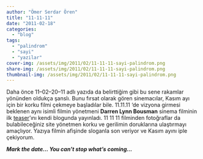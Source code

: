 ```yaml
---
author: "Ömer Serdar Ören"
title: "11-11-11"
date: "2011-02-18"
categories: 
  - "blog"
tags: 
  - "palindrom"
  - "sayi"
  - "yazilar"
cover-img: /assets/img/2011/02/11-11-11-sayi-palindrom.png
share-img: /assets/img/2011/02/11-11-11-sayi-palindrom.png
thumbnail-img: /assets/img/2011/02/11-11-11-sayi-palindrom.png
---
```



Daha önce 11–02–20–11 adlı yazıda da belirttiğim gibi bu sene rakamlar yönünden oldukça şanslı. Bunu fırsat olarak gören sinemacılar, Kasım ayı için bir korku filmi çekmeye başladılar bile. 11.11.11 ‘de vizyona girmesi beklenen aynı isimli filmin yönetmeni **Darren Lynn Bousman** sinema filminin ilk [teaser](http://www.darrenlynnbousman.com/11-11-11-teaser/)’ını kendi blogunda yayınladı. 11 11 11 filminden fotoğraflar da bulabileceğiniz site yönetmen korku ve gerilimin doruklarına ulaştırmayı amaçlıyor. Yazıya filmin afişinde sloganla son veriyor ve Kasım ayını iple çekiyorum.

**_Mark the date… You can’t stop what’s coming…_**
